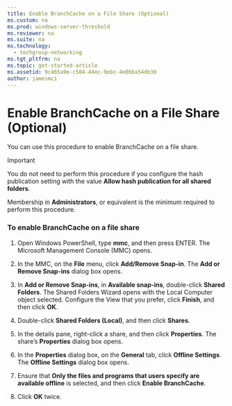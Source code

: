 ```yaml
---
title: Enable BranchCache on a File Share (Optional)
ms.custom: na
ms.prod: windows-server-threshold
ms.reviewer: na
ms.suite: na
ms.technology: 
  - techgroup-networking
ms.tgt_pltfrm: na
ms.topic: get-started-article
ms.assetid: 9c465a9e-c504-44ec-9ebc-4e06ba54db30
author: jamesmci
---
```

# Enable BranchCache on a File Share (Optional)
You can use this procedure to enable BranchCache on a file share.  
  
> [!IMPORTANT]  
> You do not need to perform this procedure if you configure the hash publication setting with the value **Allow hash publication for all shared folders**.  
  
Membership in **Administrators**, or equivalent is the minimum required to perform this procedure.  
  
### To enable BranchCache on a file share  
  
1.  Open Windows PowerShell, type **mmc**, and then press ENTER. The Microsoft Management Console (MMC) opens.  
  
2.  In the MMC, on the **File** menu, click **Add/Remove Snap-in**. The **Add or Remove Snap-ins** dialog box opens.  
  
3.  In **Add or Remove Snap-ins**, in **Available snap-ins**, double-click **Shared Folders**. The Shared Folders Wizard opens with the Local Computer object selected. Configure the View that you prefer, click **Finish**, and then click **OK**.  
  
4.  Double-click **Shared Folders (Local)**, and then click **Shares**.  
  
5.  In the details pane, right-click a share, and then click **Properties**. The share’s **Properties** dialog box opens.  
  
6.  In the **Properties** dialog box, on the **General** tab, click **Offline Settings**. The **Offline Settings** dialog box opens.  
  
7.  Ensure that **Only the files and programs that users specify are available offline** is selected, and then click **Enable BranchCache**.  
  
8.  Click **OK** twice.  
  

